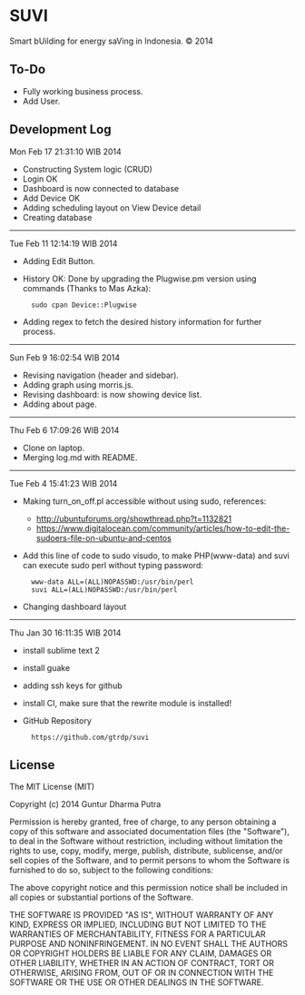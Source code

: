 SUVI
====
Smart bUilding for energy saVing in Indonesia. &copy; 2014

To-Do
-----
* Fully working business process.
* Add User.

Development Log
---------------
Mon Feb 17 21:31:10 WIB 2014
* Constructing System logic (CRUD)
* Login OK
* Dashboard is now connected to database
* Add Device OK
* Adding scheduling layout on View Device detail
* Creating database

---

Tue Feb 11 12:14:19 WIB 2014
* Adding Edit Button.
* History OK: Done by upgrading the Plugwise.pm version using commands (Thanks to Mas Azka):

		sudo cpan Device::Plugwise

* Adding regex to fetch the desired history information for further process.

---

Sun Feb  9 16:02:54 WIB 2014
* Revising navigation (header and sidebar).
* Adding graph using morris.js.
* Revising dashboard: is now showing device list.
* Adding about page.

---

Thu Feb  6 17:09:26 WIB 2014
* Clone on laptop.
* Merging log.md with README.

---

Tue Feb  4 15:41:23 WIB 2014
* Making turn_on_off.pl accessible without using sudo, references:
	* http://ubuntuforums.org/showthread.php?t=1132821
	* https://www.digitalocean.com/community/articles/how-to-edit-the-sudoers-file-on-ubuntu-and-centos
* Add this line of code to sudo visudo, to make PHP(www-data) and suvi can execute sudo perl without typing password:

		www-data ALL=(ALL)NOPASSWD:/usr/bin/perl
		suvi ALL=(ALL)NOPASSWD:/usr/bin/perl
	
* Changing dashboard layout

---

Thu Jan 30 16:11:35 WIB 2014
* install sublime text 2
* install guake
* adding ssh keys for github
* install CI, make sure that the rewrite module is installed!
* GitHub Repository

		https://github.com/gtrdp/suvi

License
-------
The MIT License (MIT)

Copyright (c) 2014 Guntur Dharma Putra

Permission is hereby granted, free of charge, to any person obtaining a copy of
this software and associated documentation files (the "Software"), to deal in
the Software without restriction, including without limitation the rights to
use, copy, modify, merge, publish, distribute, sublicense, and/or sell copies of
the Software, and to permit persons to whom the Software is furnished to do so,
subject to the following conditions:

The above copyright notice and this permission notice shall be included in all
copies or substantial portions of the Software.

THE SOFTWARE IS PROVIDED "AS IS", WITHOUT WARRANTY OF ANY KIND, EXPRESS OR
IMPLIED, INCLUDING BUT NOT LIMITED TO THE WARRANTIES OF MERCHANTABILITY, FITNESS
FOR A PARTICULAR PURPOSE AND NONINFRINGEMENT. IN NO EVENT SHALL THE AUTHORS OR
COPYRIGHT HOLDERS BE LIABLE FOR ANY CLAIM, DAMAGES OR OTHER LIABILITY, WHETHER
IN AN ACTION OF CONTRACT, TORT OR OTHERWISE, ARISING FROM, OUT OF OR IN
CONNECTION WITH THE SOFTWARE OR THE USE OR OTHER DEALINGS IN THE SOFTWARE.

